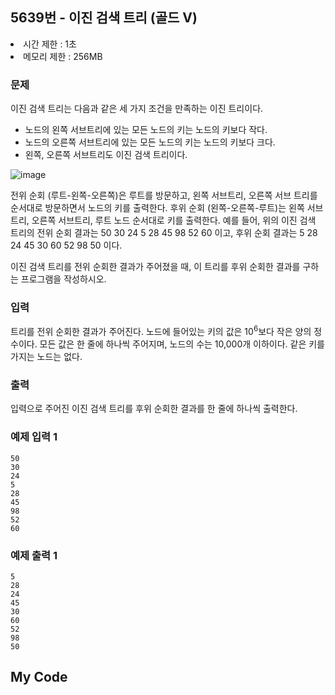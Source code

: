 ## 5639번 - 이진 검색 트리 (골드 V)

<li>시간 제한 : 1초</li>
<li>메모리 제한 : 256MB</li>

### 문제
이진 검색 트리는 다음과 같은 세 가지 조건을 만족하는 이진 트리이다.

* 노드의 왼쪽 서브트리에 있는 모든 노드의 키는 노드의 키보다 작다.
* 노드의 오른쪽 서브트리에 있는 모든 노드의 키는 노드의 키보다 크다.
* 왼쪽, 오른쪽 서브트리도 이진 검색 트리이다.

![image](https://user-images.githubusercontent.com/82569171/227779084-cd68b337-983f-41c0-91a8-fda77b4683e1.png)
<br>

전위 순회 (루트-왼쪽-오른쪽)은 루트를 방문하고, 왼쪽 서브트리, 오른쪽 서브 트리를 순서대로 방문하면서 노드의 키를 출력한다. 후위 순회 (왼쪽-오른쪽-루트)는 왼쪽 서브트리, 오른쪽 서브트리, 루트 노드 순서대로 키를 출력한다. 예를 들어, 위의 이진 검색 트리의 전위 순회 결과는 50 30 24 5 28 45 98 52 60 이고, 후위 순회 결과는 5 28 24 45 30 60 52 98 50 이다.<br>

이진 검색 트리를 전위 순회한 결과가 주어졌을 때, 이 트리를 후위 순회한 결과를 구하는 프로그램을 작성하시오.<br>

### 입력
트리를 전위 순회한 결과가 주어진다. 노드에 들어있는 키의 값은 10<sup>6</sup>보다 작은 양의 정수이다. 모든 값은 한 줄에 하나씩 주어지며, 노드의 수는 10,000개 이하이다. 같은 키를 가지는 노드는 없다.<br>

### 출력
입력으로 주어진 이진 검색 트리를 후위 순회한 결과를 한 줄에 하나씩 출력한다.<br>

### 예제 입력 1
```
50
30
24
5
28
45
98
52
60
```
### 예제 출력 1
```
5
28
24
45
30
60
52
98
50
```

## My Code
```
```
